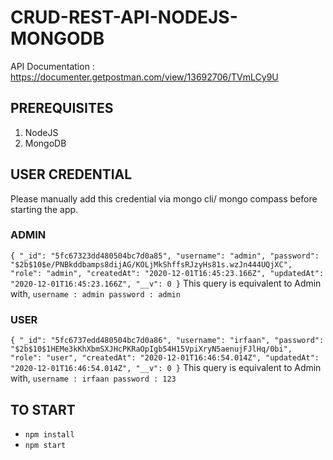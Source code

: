 # CRUD-REST-API-NODEJS-MONGODB

API Documentation : https://documenter.getpostman.com/view/13692706/TVmLCy9U

## PREREQUISITES
1. NodeJS 
2. MongoDB

## USER CREDENTIAL
Please manually add this credential via mongo cli/ mongo compass before starting the app.
### ADMIN
`{
    "_id": "5fc67323dd480504bc7d0a85",
    "username": "admin",
    "password": "$2b$10$e/PNBkddbamps8dijAG/KOLjMkShffsRJzyHs81s.wzJn444UQjXC",
    "role": "admin",
    "createdAt": "2020-12-01T16:45:23.166Z",
    "updatedAt": "2020-12-01T16:45:23.166Z",
    "__v": 0
}`
This query is equivalent to Admin with,
`username : admin
 password : admin`

### USER
`{
    "_id": "5fc6737edd480504bc7d0a86",
    "username": "irfaan",
    "password": "$2b$10$1HEMe3kKhXbmSXJHcPKRaOpIgb54H15VpiXryN5aenujFJlHq/0bi",
    "role": "user",
    "createdAt": "2020-12-01T16:46:54.014Z",
    "updatedAt": "2020-12-01T16:46:54.014Z",
    "__v": 0
}`
This query is equivalent to Admin with,
`username : irfaan
 password : 123`

## TO START
* `npm install`
* `npm start`
